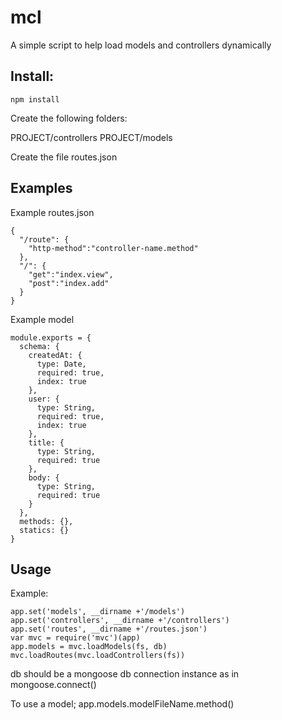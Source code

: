 mcl
=====
A simple script to help load models and controllers dynamically

Install:
--------

    npm install

Create the following folders:  

PROJECT/controllers
PROJECT/models

Create the file routes.json

Examples
--------
Example routes.json

    {
      "/route": {
        "http-method":"controller-name.method"
      },
      "/": {
        "get":"index.view",
        "post":"index.add"
      }
    }

Example model

    module.exports = {
      schema: {
        createdAt: {
          type: Date,
          required: true,
          index: true
        },
        user: {
          type: String,
          required: true,
          index: true
        },
        title: {
          type: String,
          required: true
        },
        body: {
          type: String,
          required: true
        }
      },
      methods: {},
      statics: {}
    }

Usage
------

Example:  

    app.set('models', __dirname +'/models')
    app.set('controllers', __dirname +'/controllers')
    app.set('routes', __dirname +'/routes.json')
    var mvc = require('mvc')(app)
    app.models = mvc.loadModels(fs, db)
    mvc.loadRoutes(mvc.loadControllers(fs))

db should be a mongoose db connection instance as in
    mongoose.connect()

To use a model;
    app.models.modelFileName.method()